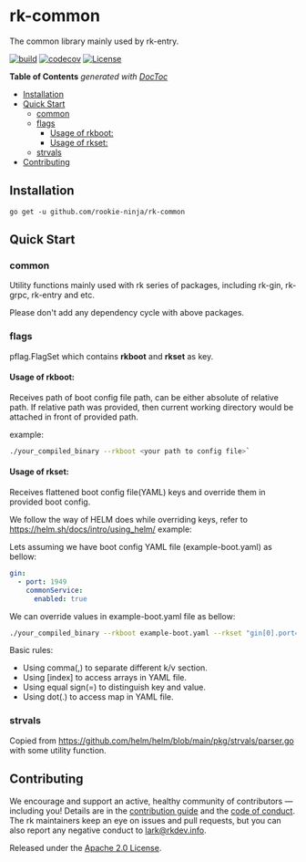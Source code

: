 # rk-common
The common library mainly used by rk-entry.

[![build](https://github.com/rookie-ninja/rk-common/actions/workflows/ci.yml/badge.svg)](https://github.com/rookie-ninja/rk-common/actions/workflows/ci.yml)
[![codecov](https://codecov.io/gh/rookie-ninja/rk-common/branch/master/graph/badge.svg?token=7YYDHG1JVL)](https://codecov.io/gh/rookie-ninja/rk-common)
[![License](https://img.shields.io/badge/License-Apache%202.0-blue.svg)](https://opensource.org/licenses/Apache-2.0)

<!-- START doctoc generated TOC please keep comment here to allow auto update -->
<!-- DON'T EDIT THIS SECTION, INSTEAD RE-RUN doctoc TO UPDATE -->
**Table of Contents**  *generated with [DocToc](https://github.com/thlorenz/doctoc)*

- [Installation](#installation)
- [Quick Start](#quick-start)
  - [common](#common)
  - [flags](#flags)
    - [Usage of rkboot:](#usage-of-rkboot)
    - [Usage of rkset:](#usage-of-rkset)
  - [strvals](#strvals)
- [Contributing](#contributing)

<!-- END doctoc generated TOC please keep comment here to allow auto update -->

## Installation
`go get -u github.com/rookie-ninja/rk-common`

## Quick Start
### common
Utility functions mainly used with rk series of packages, including rk-gin, rk-grpc, rk-entry and etc.

Please don't add any dependency cycle with above packages.

### flags
pflag.FlagSet which contains **rkboot** and **rkset** as key.

#### Usage of rkboot:
Receives path of boot config file path, can be either absolute of relative path.
If relative path was provided, then current working directory would be attached in front of provided path.

example:
```bash
./your_compiled_binary --rkboot <your path to config file>`
```

#### Usage of rkset:
Receives flattened boot config file(YAML) keys and override them in provided boot config.

We follow the way of HELM does while overriding keys, refer to https://helm.sh/docs/intro/using_helm/
example:

Lets assuming we have boot config YAML file (example-boot.yaml) as bellow:
```yaml
gin:
  - port: 1949
    commonService:
      enabled: true
```

We can override values in example-boot.yaml file as bellow:
```bash
./your_compiled_binary --rkboot example-boot.yaml --rkset "gin[0].port=2008,gin[0].commonService.enabled=false"
```

Basic rules:
- Using comma(,) to separate different k/v section.
- Using [index] to access arrays in YAML file.
- Using equal sign(=) to distinguish key and value.
- Using dot(.) to access map in YAML file.

### strvals
Copied from https://github.com/helm/helm/blob/main/pkg/strvals/parser.go with some utility function.

## Contributing
We encourage and support an active, healthy community of contributors &mdash;
including you! Details are in the [contribution guide](CONTRIBUTING.md) and
the [code of conduct](CODE_OF_CONDUCT.md). The rk maintainers keep an eye on
issues and pull requests, but you can also report any negative conduct to
lark@rkdev.info.

Released under the [Apache 2.0 License](LICENSE).
